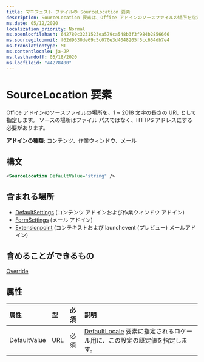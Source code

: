 ```yaml
---
title: マニフェスト ファイルの SourceLocation 要素
description: SourceLocation 要素は、Office アドインのソースファイルの場所を指定します。
ms.date: 05/12/2020
localization_priority: Normal
ms.openlocfilehash: 642780c3231523ea579ca548b3f3f984b2856666
ms.sourcegitcommit: f62d9630de69c5c070e3d4048205f5cc654db7e4
ms.translationtype: MT
ms.contentlocale: ja-JP
ms.lasthandoff: 05/18/2020
ms.locfileid: "44278400"
---
```

# <a name="sourcelocation-element"></a>SourceLocation 要素

Office アドインのソースファイルの場所を、1 ~ 2018 文字の長さの URL として指定します。 ソースの場所はファイル パスではなく、HTTPS アドレスにする必要があります。

**アドインの種類:** コンテンツ、作業ウィンドウ、メール

## <a name="syntax"></a>構文

```XML
<SourceLocation DefaultValue="string" />
```

## <a name="contained-in"></a>含まれる場所

- [DefaultSettings](defaultsettings.md) (コンテンツ アドインおよび作業ウィンドウ アドイン)
- [FormSettings](formsettings.md) (メール アドイン)
- [Extensionpoint](extensionpoint.md) (コンテキストおよび launchevent (プレビュー) メールアドイン)

## <a name="can-contain"></a>含めることができるもの

[Override](override.md)

## <a name="attributes"></a>属性

|**属性**|**型**|**必須**|**説明**|
|:-----|:-----|:-----|:-----|
|DefaultValue|URL|必須|[DefaultLocale](defaultlocale.md) 要素に指定されるロケール用に、この設定の既定値を指定します。|
